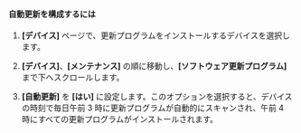 
#### 自動更新を構成するには

1. **[デバイス]** ページで、更新プログラムをインストールするデバイスを選択します。

2. **[デバイス]**、**[メンテナンス]** の順に移動し、**[ソフトウェア更新プログラム]** まで下へスクロールします。

3. **[自動更新]** を **[はい]** に設定します。このオプションを選択すると、デバイスの時刻で毎日午前 3 時に更新プログラムが自動的にスキャンされ、午前 4 時にすべての更新プログラムがインストールされます。

<!---HONumber=July15_HO2-->